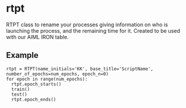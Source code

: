 # rtpt

RTPT class to rename your processes giving information on who is launching the
process, and the remaining time for it.
Created to be used with our AIML IRON table.

## Example
    rtpt = RTPT(name_initials='KK', base_title='ScriptName', number_of_epochs=num_epochs, epoch_n=0)
    for epoch in range(num_epochs):
      rtpt.epoch_starts()
      train()
      test()
      rtpt.epoch_ends()
